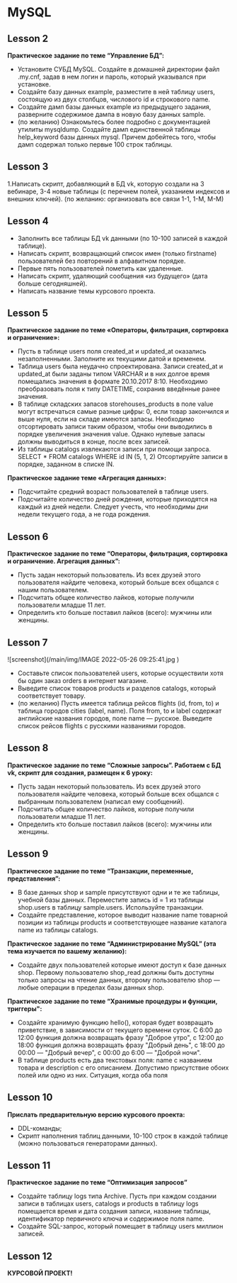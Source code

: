 # **MySQL**


## **Lesson 2**
**Практическое задание по теме “Управление БД”:**
- Установите СУБД MySQL. Создайте в домашней директории файл .my.cnf, задав в нем логин и пароль, который указывался при установке.
- Создайте базу данных example, разместите в ней таблицу users, состоящую из двух столбцов, числового id и строкового name.
- Создайте дамп базы данных example из предыдущего задания, разверните содержимое дампа в новую базу данных sample.
- (по желанию) Ознакомьтесь более подробно с документацией утилиты mysqldump. Создайте дамп единственной таблицы help_keyword базы данных mysql. Причем добейтесь того, чтобы дамп содержал только первые 100 строк таблицы.

## **Lesson 3**

1.Написать cкрипт, добавляющий в БД vk, которую создали на 3 вебинаре, 3-4 новые таблицы (с перечнем полей, указанием индексов и внешних ключей).
(по желанию: организовать все связи 1-1, 1-М, М-М)


## **Lesson 4**

- Заполнить все таблицы БД vk данными (по 10-100 записей в каждой таблице).
- Написать скрипт, возвращающий список имен (только firstname) пользователей без повторений в алфавитном порядке.
- Первые пять пользователей пометить как удаленные.
- Написать скрипт, удаляющий сообщения «из будущего» (дата больше сегодняшней).
- Написать название темы курсового проекта.

## **Lesson 5**

**Практическое задание по теме «Операторы, фильтрация, сортировка и ограничение»:**
- Пусть в таблице users поля created_at и updated_at оказались незаполненными. Заполните их текущими датой и временем.
- Таблица users была неудачно спроектирована. Записи created_at и updated_at были заданы типом VARCHAR и в них долгое время помещались значения в формате 20.10.2017 8:10. Необходимо преобразовать поля к типу DATETIME, сохранив введённые ранее значения.
- В таблице складских запасов storehouses_products в поле value могут встречаться самые разные цифры: 0, если товар закончился и выше нуля, если на складе имеются запасы. Необходимо отсортировать записи таким образом, чтобы они выводились в порядке увеличения значения value. Однако нулевые запасы должны выводиться в конце, после всех записей.
- Из таблицы catalogs извлекаются записи при помощи запроса. SELECT * FROM catalogs WHERE id IN (5, 1, 2) Отсортируйте записи в порядке, заданном в списке IN.

**Практическое задание теме «Агрегация данных»:**
- Подсчитайте средний возраст пользователей в таблице users.
- Подсчитайте количество дней рождения, которые приходятся на каждый из дней недели. Следует учесть, что необходимы дни недели текущего года, а не года рождения.


## **Lesson 6**

**Практическое задание по теме “Операторы, фильтрация, сортировка и ограничение. Агрегация данных”:**

- Пусть задан некоторый пользователь. Из всех друзей этого пользователя найдите человека, который больше всех общался с нашим пользователем.
- Подсчитать общее количество лайков, которые получили пользователи младше 11 лет.
- Определить кто больше поставил лайков (всего): мужчины или женщины.

## **Lesson 7**
![screenshot](/main/img/IMAGE 2022-05-26 09:25:41.jpg )
- Составьте список пользователей users, которые осуществили хотя бы один заказ orders в интернет магазине.
- Выведите список товаров products и разделов catalogs, который соответствует товару.
- (по желанию) Пусть имеется таблица рейсов flights (id, from, to) и таблица городов cities (label, name). Поля from, to и label содержат английские названия городов, поле name — русское. Выведите список рейсов flights с русскими названиями городов.


## **Lesson 8**

**Практическое задание по теме “Сложные запросы”. Работаем с БД vk, скрипт для создания, размещен к 6 уроку:**
- Пусть задан некоторый пользователь. Из всех друзей этого пользователя найдите человека, который больше всех общался с выбранным пользователем (написал ему сообщений).
- Подсчитать общее количество лайков, которые получили пользователи младше 11 лет.
- Определить кто больше поставил лайков (всего): мужчины или женщины.

## **Lesson 9**
**Практическое задание по теме “Транзакции, переменные, представления”:**
- В базе данных shop и sample присутствуют одни и те же таблицы, учебной базы данных. Переместите запись id = 1 из таблицы shop.users в таблицу sample.users. Используйте транзакции.
- Создайте представление, которое выводит название name товарной позиции из таблицы products и соответствующее название каталога name из таблицы catalogs.

**Практическое задание по теме “Администрирование MySQL” (эта тема изучается по вашему желанию):**
- Создайте двух пользователей которые имеют доступ к базе данных shop. Первому пользователю shop_read должны быть доступны только запросы на чтение данных, второму пользователю shop — любые операции в пределах базы данных shop.

**Практическое задание по теме “Хранимые процедуры и функции, триггеры":**
- Создайте хранимую функцию hello(), которая будет возвращать приветствие, в зависимости от текущего времени суток. С 6:00 до 12:00 функция должна возвращать фразу "Доброе утро", с 12:00 до 18:00 функция должна возвращать фразу "Добрый день", с 18:00 до 00:00 — "Добрый вечер", с 00:00 до 6:00 — "Доброй ночи".
- В таблице products есть два текстовых поля: name с названием товара и description с его описанием. Допустимо присутствие обоих полей или одно из них. Ситуация, когда оба поля 



## **Lesson 10**

**Прислать предварительную версию курсового проекта:**
- DDL-команды;
- Скрипт наполнения таблиц данными, 10-100 строк в каждой таблице (можно пользоваться генераторами данных).


## **Lesson 11**

**Практическое задание по теме “Оптимизация запросов”**

- Создайте таблицу logs типа Archive. Пусть при каждом создании записи в таблицах users, catalogs и products в таблицу logs помещается время и дата создания записи, название таблицы, идентификатор первичного ключа и содержимое поля name.
- Создайте SQL-запрос, который помещает в таблицу users миллион записей.


## **Lesson 12**

**КУРСОВОЙ ПРОЕКТ!**



